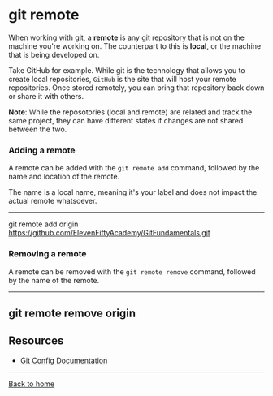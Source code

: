 # git remote

When working with git, a **remote** is any git repository that is not on the machine you're working on. The counterpart to this is **local**, or the machine that is being developed on.

Take GitHub for example. While git is the technology that allows you to create local repositories, `GitHub` is the site that will host your remote repositories. Once stored remotely, you can bring that repository back down or share it with others.

**Note**: While the reposotories (local and remote) are related and track the same project, they can have different states if changes are not shared between the two.

### Adding a remote

A remote can be added with the `git remote add` command, followed by the name and location of the remote.

The name is a local name, meaning it's your label and does not impact the actual remote whatsoever.

---

git remote add origin https://github.com/ElevenFiftyAcademy/GitFundamentals.git

### Removing a remote

A remote can be removed with the `git remote remove` command, followed by the name of the remote.

---
git remote remove origin
---

## Resources

- [Git Config Documentation](https://git-scm.com/docs/git-config)

---

[Back to home](../README.md)